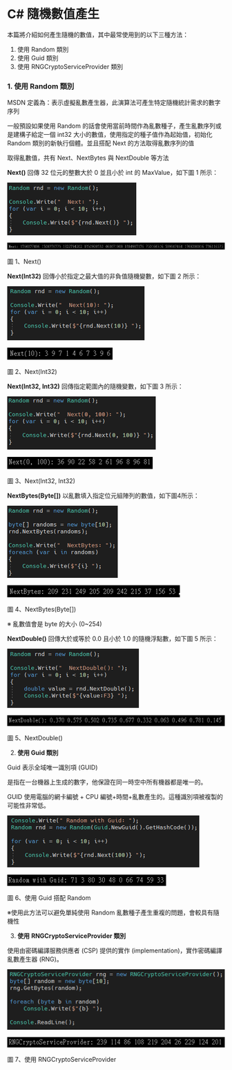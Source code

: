 # C# 隨機數值產生

本篇將介紹如何產生隨機的數值，其中最常使用到的以下三種方法：

1.  使用 Random 類別
2.  使用 Guid 類別
3.  使用 RNGCryptoServiceProvider 類別

### 1. 使用 Random 類別

MSDN 定義為：表示虛擬亂數產生器，此演算法可產生特定隨機統計需求的數字序列

一般預設如果使用 Random 的話會使用當前時間作為亂數種子，產生亂數序列或是建構子給定一個 int32 大小的數值，使用指定的種子值作為起始值，初始化 Random 類別的新執行個體。並且搭配 Next 的方法取得亂數序列的值

取得亂數值，共有 Next、NextBytes 與 NextDouble 等方法

**Next()** 回傳 32 位元的整數大於 0 並且小於 int 的 MaxValue，如下圖 1 所示：

![](./images/image1.png)

![](./images/image2.png)

圖 1、Next()

**Next(Int32)** 回傳小於指定之最大值的非負值隨機變數，如下圖 2 所示：

![](./images/image5.png)

![](./images/image6.png)

圖 2、Next(Int32)

**Next(Int32, Int32)** 回傳指定範圍內的隨機變數，如下圖 3 所示：

![](./images/image9.png)

![](./images/image10.png)

圖 3、Next(Int32, Int32)

**NextBytes(Byte\[\])** 以亂數填入指定位元組陣列的數值，如下圖4所示：

![](./images/image13.png)

![](./images/image14.png)

圖 4、NextBytes(Byte\[\])

※ 亂數值會是 byte 的大小 (0\~254)

**NextDouble()** 回傳大於或等於 0.0 且小於 1.0 的隨機浮點數，如下圖 5
所示：

![](./images/image17.png)

![](./images/image18.png)

圖 5、NextDouble()

2.  **使用 Guid 類別**

Guid 表示全域唯一識別項 (GUID)

是指在一台機器上生成的數字，他保證在同一時空中所有機器都是唯一的。

GUID 使用電腦的網卡編號 + CPU 編號+時間+亂數產生的。這種識別項被複製的可能性非常低。

![](./images/image21.png)

![](./images/image22.png)

圖 6、使用 Guid 搭配 Random

※使用此方法可以避免單純使用 Random
亂數種子產生重複的問題，會較具有隨機性

3.  **使用** **RNGCryptoServiceProvider 類別**

使用由密碼編譯服務供應者 (CSP) 提供的實作
(implementation)，實作密碼編譯亂數產生器 (RNG)。

![](./images/image25.png)

![](./images/image26.png)

圖 7、使用 RNGCryptoServiceProvider
